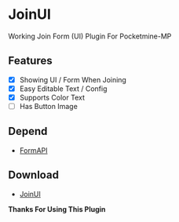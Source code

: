 # JoinUI
Working Join Form (UI) Plugin For Pocketmine-MP

## Features
- [x] Showing UI / Form When Joining
- [x] Easy Editable Text / Config
- [x] Supports Color Text
- [ ] Has Button Image

## Depend
- [FormAPI](https://poggit.pmmp.io/p/FormAPI)

## Download
- [JoinUI](https://poggit.pmmp.io/ci/brokiem/JoinUI/JoinUI)

**Thanks For Using This Plugin**
